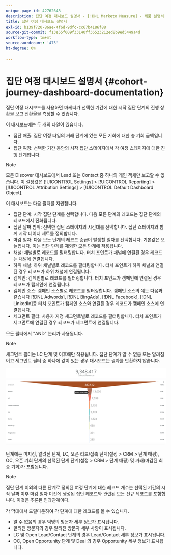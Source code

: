 ```yaml
---
unique-page-id: 42762648
description: 집단 여정 대시보드 설명서 - [!DNL Marketo Measure] - 제품 설명서
title: 집단 여정 대시보드 설명서
exl-id: b139f720-86ae-4f6d-9dfc-cc67b4186f88
source-git-commit: f13e55f009f33140ff36523212ed8b9ed5449a4d
workflow-type: tm+mt
source-wordcount: '475'
ht-degree: 0%

---
```


# 집단 여정 대시보드 설명서 {#cohort-journey-dashboard-documentation}

집단 여정 대시보드를 사용하면 마케터가 선택한 기간에 대한 시작 집단 단계의 진행 상황을 보고 전환율을 측정할 수 있습니다.

이 대시보드에는 두 개의 타일이 있습니다.

* 집단 매출: 집단 여정 타일의 거래 단계에 있는 모든 기회에 대한 총 기회 금액입니다.
* 집단 여정: 선택한 기간 동안의 시작 집단 스테이지에서 각 여정 스테이지에 대한 진행 단계입니다.

>[!NOTE]
>
>모든 Discover 대시보드에서 Lead 또는 Contact 중 하나의 개인 객체만 보고할 수 있습니다. 이 설정값은 [!UICONTROL Settings] > [!UICONTROL Reporting] > [!UICONTROL Attribution Settings] > [!UICONTROL Default Dashboard Object].

이 대시보드는 다음 필터를 지원합니다.

* 집단 단계: 시작 집단 단계를 선택합니다. 다음 모든 단계의 레코드는 집단 단계의 레코드에서 진화됩니다.
* 집단 날짜 범위: 선택한 집단 스테이지의 시간대를 선택합니다. 집단 스테이지와 함께 시작 데이터 세트를 정의합니다.
* 마감 일자: 다음 모든 단계의 레코드 승급이 발생할 일자를 선택합니다. 기본값은 오늘입니다. 이는 집단 단계를 제외한 모든 단계에 적용됩니다.
* 채널: 채널별로 레코드를 필터링합니다. 터치 포인트가 채널에 연결된 경우 레코드는 채널에 연결됩니다.
* 하위 채널: 하위 채널별로 레코드를 필터링합니다. 터치 포인트가 하위 채널과 연결된 경우 레코드가 하위 채널에 연결됩니다.
* 캠페인: 캠페인별로 레코드를 필터링합니다. 터치 포인트가 캠페인에 연결된 경우 레코드가 캠페인에 연결됩니다.
* 캠페인 소스: 캠페인 소스별로 레코드를 필터링합니다. 캠페인 소스의 예는 다음과 같습니다 [!DNL Adwords], [!DNL BingAds], [!DNL Facebook], [!DNL LinkedIn]등 터치 포인트가 캠페인 소스와 연결된 경우 레코드가 캠페인 소스에 연결됩니다.
* 세그먼트 필터: 사용자 지정 세그먼트별로 레코드를 필터링합니다. 터치 포인트가 세그먼트에 연결된 경우 레코드가 세그먼트에 연결됩니다.

모든 필터에서 &quot;AND&quot; 논리가 사용됩니다.

>[!NOTE]
>
>세그먼트 필터는 LC 단계 및 이후에만 적용됩니다. 집단 단계가 알 수 없음 또는 알려짐 이고 세그먼트 필터 중 하나에 값이 있는 경우 대시보드는 결과를 반환하지 않습니다.

![](assets/one-2.png)

단계에는 미지정, 알려진 단계, LC, 오픈 리드/접촉 단계(설정 > CRM > 단계 매핑), OC, 오픈 기회 단계의 선택된 단계 단계(설정 > CRM > 단계 매핑) 및 거래(마감된 최종 기회)가 포함됩니다.

>[!NOTE]
>
>집단 단계 이외의 다른 단계로 정의된 여정 단계에 대한 레코드 개수는 선택된 기간의 시작 날짜 이후 마감 일자 이전에 생성된 집단 레코드와 관련된 모든 신규 레코드를 포함합니다. 이것은 추론된 인과관계이다.

각 막대에서 드릴다운하여 각 단계에 대한 레코드를 볼 수 있습니다.

* 알 수 없음의 경우 익명의 방문자 세부 정보가 표시됩니다.
* 알려진 방문자의 경우 알려진 방문자 세부 사항이 표시됩니다.
* LC 및 Open Lead/Contact 단계의 경우 Lead/Contact 세부 정보가 표시됩니다.
* OC, Open Opportunity 단계 및 Deal 의 경우 Opportunity 세부 정보가 표시됩니다.
